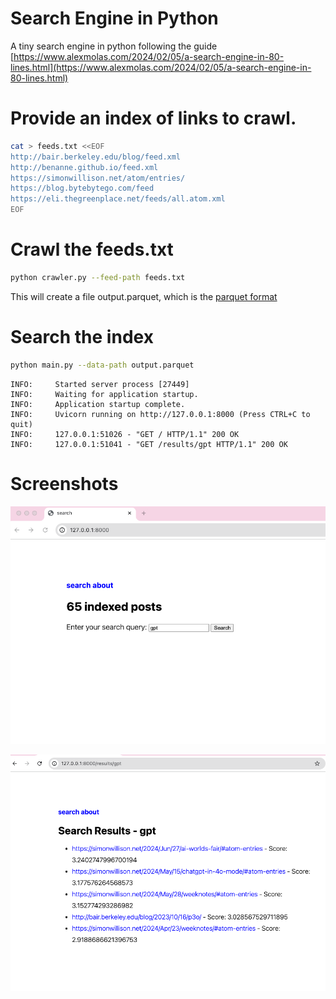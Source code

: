 # Search Engine in Python

A tiny search engine in python following the guide
[https://www.alexmolas.com/2024/02/05/a-search-engine-in-80-lines.html](https://www.alexmolas.com/2024/02/05/a-search-engine-in-80-lines.html)


# Provide an index of links to crawl.


```bash
cat > feeds.txt <<EOF
http://bair.berkeley.edu/blog/feed.xml
http://benanne.github.io/feed.xml
https://simonwillison.net/atom/entries/
https://blog.bytebytego.com/feed
https://eli.thegreenplace.net/feeds/all.atom.xml
EOF
```

# Crawl the feeds.txt

```bash
python crawler.py --feed-path feeds.txt
```

This will create a file output.parquet, which is the [parquet format](https://arrow.apache.org/docs/python/parquet.html)


# Search the index

```bash
python main.py --data-path output.parquet
```

```
INFO:     Started server process [27449]
INFO:     Waiting for application startup.
INFO:     Application startup complete.
INFO:     Uvicorn running on http://127.0.0.1:8000 (Press CTRL+C to quit)
INFO:     127.0.0.1:51026 - "GET / HTTP/1.1" 200 OK
INFO:     127.0.0.1:51041 - "GET /results/gpt HTTP/1.1" 200 OK
```


# Screenshots

![](screenshots/search-page.png)

![](screenshots/results.png)
